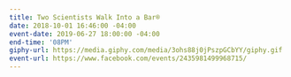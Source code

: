 ```yaml
---
title: Two Scientists Walk Into a Bar®
date: 2018-10-01 16:46:00 -04:00
event-date: 2019-06-27 18:00:00 -04:00
end-time: '08PM'
giphy-url: https://media.giphy.com/media/3ohs88j0jPszpGCbYY/giphy.gif
event-url: https://www.facebook.com/events/2435981499968715/
---
```



